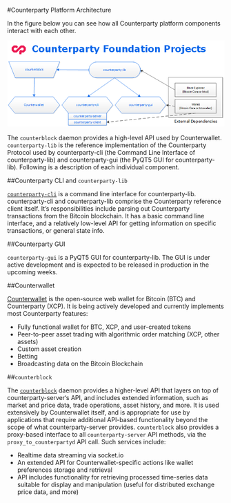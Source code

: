 #Counterparty Platform Architecture 

In the figure below you can see how all Counterparty platform components interact with each other.

![](/_images/architecture1.png)

The `counterblock` daemon provides a high-level API used by Counterwallet.  `counterparty-lib` is the reference implementation of the Counterparty Protocol used by counterparty-cli (the Command Line Interface of counterparty-lib) and counterparty-gui (the PyQT5 GUI for counterparty-lib).
Following is a description of each individual component.

##Counterparty CLI and `counterparty-lib`

[`counterparty-cli`](counterparty-cli.md) is a command line interface for counterparty-lib. counterparty-cli and counterparty-lib comprise the Counterparty reference client itself. It’s responsibilities include parsing out Counterparty transactions from the Bitcoin blockchain. It has a basic command line interface, and a relatively low-level API for getting information on specific transactions, or general state info.

##Counterparty GUI

`counterparty-gui` is a PyQT5 GUI for counterparty-lib. The GUI is under active development and is expected to be released in production in the upcoming weeks.

##Counterwallet

[Counterwallet](counterwallet_doc.md) is the open-source web wallet for Bitcoin (BTC) and Counterparty (XCP). It is being actively developed and currently implements most Counterparty features:

- Fully functional wallet for BTC, XCP, and user-created tokens
- Peer-to-peer asset trading with algorithmic order matching (XCP, other assets)
- Custom asset creation
- Betting
- Broadcasting data on the Bitcoin Blockchain

##`counterblock`

The [`counterblock`](counterblock_API.md) daemon provides a higher-level API that layers on top of counterparty-server‘s API, and includes extended information, such as market and price data, trade operations, asset history, and more. It is used extensively by Counterwallet itself, and is appropriate for use by applications that require additional API-based functionality beyond the scope of what counterparty-server provides.
`counterblock` also provides a proxy-based interface to all `counterparty-server` API methods, via the `proxy_to_counterpartyd` API call.  Such services include:

- Realtime data streaming via socket.io
- An extended API for Counterwallet-specific actions like wallet preferences storage and retrieval
- API includes functionality for retrieving processed time-series data suitable for display and manipulation (useful for distributed exchange price data, and more)

